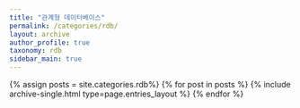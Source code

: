 ```yaml
---
title: "관계형 데이터베이스"
permalink: /categories/rdb/
layout: archive
author_profile: true
taxonomy: rdb
sidebar_main: true
---
```


{% assign posts = site.categories.rdb%}
{% for post in posts %} {% include archive-single.html type=page.entries_layout %} {% endfor %}

